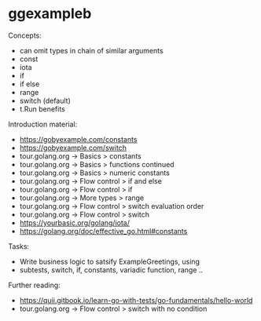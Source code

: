 # ggexampleb

Concepts:

  - can omit types in chain of similar arguments
  - const
  - iota
  - if
  - if else
  - range
  - switch (default)
  - t.Run benefits 

Introduction material:
 
  - https://gobyexample.com/constants
  - https://gobyexample.com/switch
  - tour.golang.org -> Basics  > constants
  - tour.golang.org -> Basics  > functions continued
  - tour.golang.org -> Basics  > numeric constants
  - tour.golang.org -> Flow control  > if and else
  - tour.golang.org -> Flow control  > if
  - tour.golang.org -> More types > range
  - tour.golang.org -> Flow control  > switch evaluation order
  - tour.golang.org -> Flow control  > switch
  - https://yourbasic.org/golang/iota/
  - https://golang.org/doc/effective_go.html#constants

Tasks:
- Write business logic to satsify ExampleGreetings, using 
- subtests, switch, if, constants, variadic function, range ..


Further reading:

  - https://quii.gitbook.io/learn-go-with-tests/go-fundamentals/hello-world
  - tour.golang.org -> Flow control  > switch with no condition
